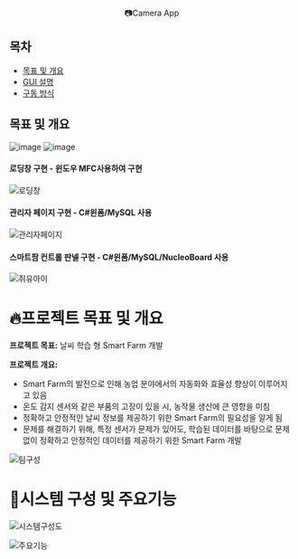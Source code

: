 <div align="center">
  <h>📷Camera App</h>
</div>

## 목차
  - [목표 및 개요](#목표-및-개요) 
  - [GUI 설명](#게임-설명)
  - [구동 방식](#게임-플레이-방식)

## 목표 및 개요
![image](https://github.com/dlsxo1023/CameraApp_Project_MFC/assets/149138829/dd593d85-9cd9-4f06-a405-bb985b4e1cbd)
![image](https://github.com/dlsxo1023/CameraApp_Project_MFC/assets/149138829/7d2c3eb3-da9c-49f8-a75e-9b72fba9b585)


#### 로딩창 구현 - 윈도우 MFC사용하여 구현 

![로딩창](images/로딩창.gif)

#### 관리자 페이지 구현 - C#윈폼/MySQL 사용

![관리자페이지](images/관리자페이지.gif)

#### 스마트팜 컨트롤 판넬 구현 - C#윈폼/MySQL/NucleoBoard 사용

![쥐유아이](images/쥐유아이.gif)

# 🔥프로젝트 목표 및 개요

**프로젝트 목표:** 날씨 학습 형 Smart Farm 개발

**프로젝트 개요:** 
- Smart Farm의 발전으로 인해 농업 분야에서의 자동화와 효율성 향상이 이루어지고 있음
- 온도 감지 센서와 같은 부품의 고장이 있을 시, 농작물 생산에 큰 영향을 미침
- 정확하고 안정적인 날씨 정보를 제공하기 위한 Smart Farm의 필요성을 알게 됨
- 문제를 해결하기 위해, 특정 센서가 문제가 있어도, 학습된 데이터를 바탕으로 문제없이 정확하고 안정적인 데이터를 제공하기 위한 Smart Farm 개발


![팀구성](images/팀구성및역할.png)

# 🚀시스템 구성 및 주요기능

![시스템구성도](images/시스템구성도.png)


![주요기능](images/주요기능.png)
